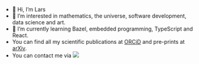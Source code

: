 - 👋 Hi, I’m Lars
- 👀 I’m interested in mathematics, the universe, software development, data science and art.
- 🌱 I’m currently learning Bazel, embedded programming, TypeScript and React.
- You can find all my scientific publications at [ORCiD](https://orcid.org/0000-0002-7718-8190) and pre-prints at [arXiv](https://arxiv.org/search/?query=Lars+T+Kreutzer&searchtype=all&source=header).
- You can contact me via [![](https://img.shields.io/badge/linkedin-%230077B5.svg?&style=for-the-badge&logo=linkedin&logoColor=white)](https://de.linkedin.com/in/lars-t-kreutzer-165747139)
<br />
